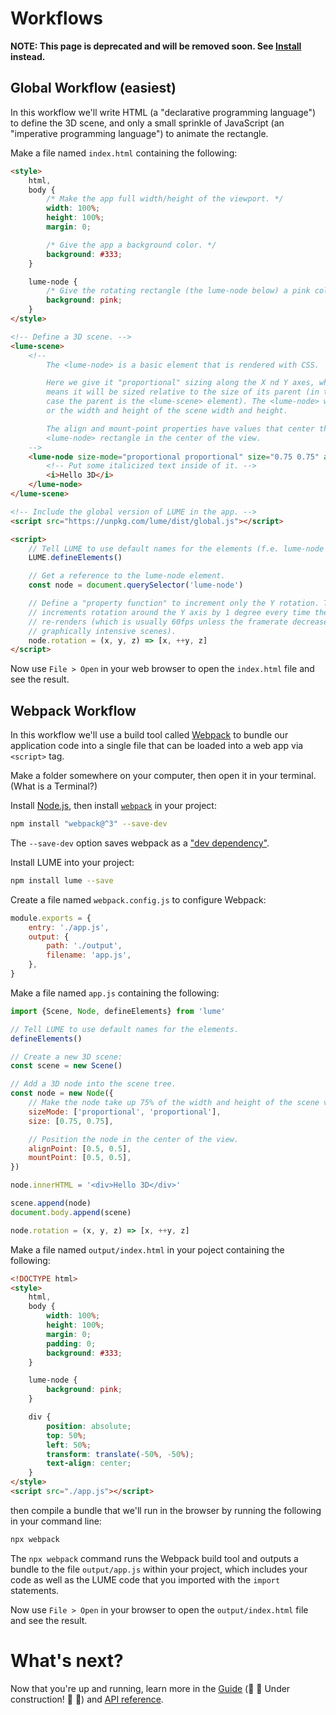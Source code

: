 # Workflows

**NOTE: This page is deprecated and will be removed soon. See [Install](./guide/install.md) instead.**

## Global Workflow (easiest)

<!-- TODO: move some info from here to the install.md file, then delete this. -->

In this workflow we'll write HTML (a "declarative programming language") to
define the 3D scene, and only a small sprinkle of JavaScript (an "imperative
programming language") to animate the rectangle.

Make a file named `index.html` containing the following:

```html
<style>
	html,
	body {
		/* Make the app full width/height of the viewport. */
		width: 100%;
		height: 100%;
		margin: 0;

		/* Give the app a background color. */
		background: #333;
	}

	lume-node {
		/* Give the rotating rectangle (the lume-node below) a pink color. */
		background: pink;
	}
</style>

<!-- Define a 3D scene. -->
<lume-scene>
	<!--
		The <lume-node> is a basic element that is rendered with CSS.

		Here we give it "proportional" sizing along the X nd Y axes, which
		means it will be sized relative to the size of its parent (in this
		case the parent is the <lume-scene> element). The <lume-node> will have 75%
		or the width and height of the scene width and height.

		The align and mount-point properties have values that center the
		<lume-node> rectangle in the center of the view.
	-->
	<lume-node size-mode="proportional proportional" size="0.75 0.75" align-point="0.5 0.5" mount-point="0.5 0.5">
		<!-- Put some italicized text inside of it. -->
		<i>Hello 3D</i>
	</lume-node>
</lume-scene>

<!-- Include the global version of LUME in the app. -->
<script src="https://unpkg.com/lume/dist/global.js"></script>

<script>
	// Tell LUME to use default names for the elements (f.e. lume-node and lume-scene).
	LUME.defineElements()

	// Get a reference to the lume-node element.
	const node = document.querySelector('lume-node')

	// Define a "property function" to increment only the Y rotation. This
	// increments rotation around the Y axis by 1 degree every time the scene
	// re-renders (which is usually 60fps unless the framerate decreases for
	// graphically intensive scenes).
	node.rotation = (x, y, z) => [x, ++y, z]
</script>
```

Now use `File > Open` in your web browser to open the `index.html` file and see the
result.

## Webpack Workflow

In this workflow we'll use a build tool called
[Webpack](https://webpack.js.org) to bundle our application code into a
single file that can be loaded into a web app via `<script>` tag.

Make a folder somewhere on your computer, then open it in your terminal. (What is a Terminal?)

Install [Node.js](http://nodejs.org), then install
[`webpack`](https://webpack.js.org) in your project:

```sh
npm install "webpack@^3" --save-dev
```

The `--save-dev` option saves webpack as a ["dev
dependency"](https://docs.npmjs.com/specifying-dependencies-and-devdependencies-in-a-package-json-file).

Install LUME into your project:

```sh
npm install lume --save
```

Create a file named `webpack.config.js` to configure Webpack:

```js
module.exports = {
	entry: './app.js',
	output: {
		path: './output',
		filename: 'app.js',
	},
}
```

Make a file named `app.js` containing the following:

```js
import {Scene, Node, defineElements} from 'lume'

// Tell LUME to use default names for the elements.
defineElements()

// Create a new 3D scene:
const scene = new Scene()

// Add a 3D node into the scene tree.
const node = new Node({
	// Make the node take up 75% of the width and height of the scene viewport.
	sizeMode: ['proportional', 'proportional'],
	size: [0.75, 0.75],

	// Position the node in the center of the view.
	alignPoint: [0.5, 0.5],
	mountPoint: [0.5, 0.5],
})

node.innerHTML = '<div>Hello 3D</div>'

scene.append(node)
document.body.append(scene)

node.rotation = (x, y, z) => [x, ++y, z]
```

Make a file named `output/index.html` in your poject containing the following:

```html
<!DOCTYPE html>
<style>
	html,
	body {
		width: 100%;
		height: 100%;
		margin: 0;
		padding: 0;
		background: #333;
	}

	lume-node {
		background: pink;
	}

	div {
		position: absolute;
		top: 50%;
		left: 50%;
		transform: translate(-50%, -50%);
		text-align: center;
	}
</style>
<script src="./app.js"></script>
```

then compile a bundle that we'll run in the browser by running the following in your command line:

```sh
npx webpack
```

The `npx webpack` command runs the Webpack build tool and outputs a bundle to
the file `output/app.js` within your project, which includes your code as
well as the LUME code that you imported with the `import` statements.

Now use `File > Open` in your browser to open the `output/index.html` file and
see the result.

# What's next?

Now that you're up and running, learn more in the [Guide](#) (:construction:
:hammer: Under construction! :hammer: :construction:) and [API
reference](./api/core/Node).
